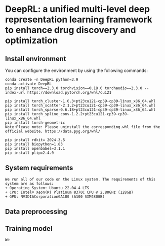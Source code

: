# DeepRL: a unified multi-level deep representation learning framework to enhance drug discovery and optimization
## Install environment
You can configure the environment by using the following commands:
```
conda create -n DeepRL python=3.9
conda activate DeepRL
pip install torch==2.3.0 torchvision==0.18.0 torchaudio==2.3.0 --index-url https://download.pytorch.org/whl/cu121

pip install torch_cluster-1.6.3+pt23cu121-cp39-cp39-linux_x86_64.whl
pip install torch_scatter-2.1.2+pt23cu121-cp39-cp39-linux_x86_64.whl
pip install torch_sparse-0.6.18+pt23cu121-cp39-cp39-linux_x86_64.whl
pip install torch_spline_conv-1.2.2+pt23cu121-cp39-cp39-linux_x86_64.whl
pip install torch-geometric
Note:Please note: Please uninstall the corresponding.whl file from the official website. https://data.pyg.org/whl/

pip install rdkit= 2024.3.5
pip install biopython=1.83
pip install openbabel=3.1.1 
pip install plip=2.4.0

```
## System requirements
```
We run all of our code on the Linux system. The requirements of this system are as follows:
+ Operating System: Ubuntu 22.04.4 LTS
+ CPU: Intel® Xeon(R) Platinum 8370C CPU @ 2.80GHz (128GB) 
+ GPU: NVIDIACorporationGA100 (A100 SXM480GB)

```

## Data preprocessing

## Training model
```
We 
```
